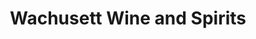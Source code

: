 ---
title: "Wachusett Wine and Spirits"
url: /west-boylston/wachusett-wine-and-spirits/
shop: alcohol
---